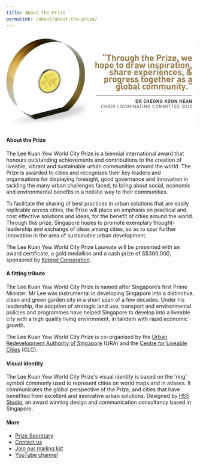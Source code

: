 ```yaml
---
title: About the Prize
permalink: /about/about-the-prize/
---
```


![medallion](/images/medallion-1280.jpg)

#### **About the Prize**

The Lee Kuan Yew World City Prize is a biennial international award that honours outstanding achievements and contributions to the creation of liveable, vibrant and sustainable urban communities around the world. The Prize is awarded to cities and recognises their key leaders and organisations for displaying foresight, good governance and innovation in tackling the many urban challenges faced, to bring about social, economic and environmental benefits in a holistic way to their communities.

To facilitate the sharing of best practices in urban solutions that are easily replicable across cities, the Prize will place an emphasis on practical and cost effective solutions and ideas, for the benefit of cities around the world. Through this prize, Singapore hopes to promote exemplary thought-leadership and exchange of ideas among cities, so as to spur further innovation in the area of sustainable urban development.

The Lee Kuan Yew World City Prize Laureate will be presented with an award certificate, a gold medallion and a cash prize of S$300,000, sponsored by  [Keppel Corporation](/about/prize-sponsor/).

#### **A fitting tribute**

The Lee Kuan Yew World City Prize is named after Singapore’s first Prime Minister. Mr Lee was instrumental in developing Singapore into a distinctive, clean and green garden city in a short span of a few decades. Under his leadership, the adoption of strategic land use, transport and environmental policies and programmes have helped Singapore to develop into a liveable city with a high quality living environment, in tandem with rapid economic growth.

The Lee Kuan Yew World City Prize is co-organised by the [Urban Redevelopment Authority of Singapore](/about/organisers/ura/) (URA) and the [Centre for Liveable Cities](/about/organisers/clc/) (CLC). 

#### **Visual identity**

The Lee Kuan Yew World City Prize's visual identity is based on the 'ring' symbol commonly used to represent cities on world maps and in atlases. It communicates the global perspective of the Prize, and cities that have benefited from excellent and innovative urban solutions. Designed by [H55 Studio](https://www.h55studio.com/portfolio/lee-kuan-yew-world-city-prize/), an award winning design and communication consultancy based in Singapore.

#### **More**

- [Prize Secretary](/about/prize-secretary/)
- [Contact us](/contact-us/) 
- [Join our mailing list](https://go.gov.sg/newsletter)
- [YouTube channel](https://go.gov.sg/watch)
